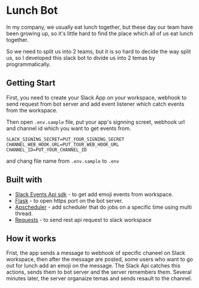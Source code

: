 # Lunch Bot
In my company, we usually eat lunch together, but these day our team have been growing up, so it's little hard to find the place which all of us eat lunch together.

So we need to split us into 2 teams, but it is so hard to decide the way split us, so I developed this slack bot to divide us into 2 temas by programmatically.

## Getting Start
First, you need to create your Slack App on your workspace, webhook to send request from bot server and add event listener which catch events from the workspace.

Then open `.env.sample` file, put your app's signning screet, webhook url and channel id which you want to get events from.
``` inside .env.sample
SLACK_SIGNING_SECRET=PUT_YOUR_SIGNING_SECRET
CHANNEL_WEB_HOOK_URL=PUT_TOUR_WEB_HOOK_URL
CHANNEL_ID=PUT_YOUR_CHANNEL_ID
```
and chang file name from `.env.sample` to `.env`
## Built with
* [Slack Events Api sdk](https://github.com/slackapi/python-slack-events-api) - to get add emoji events from workspace.
* [Flask](http://flask.pocoo.org/) - to open https port on the bot server.
* [Apscheduler](https://apscheduler.readthedocs.io/en/latest/index.html) - add scheduler that do jobs on a specific time using multi thread.
* [Requests](http://docs.python-requests.org/en/master/) - to send rest api request to slack workspace

## How it works
Frist, the app sends a message to webhook of specific chaneel on Slack workspace, then after the message are posted, some users who want to go out for lunch add an emoji on the message.
The Slack Api catches this actions, sends them to bot server and the server remembers them.
Several minutes later, the server organaize temas and sends resault to the channel. 